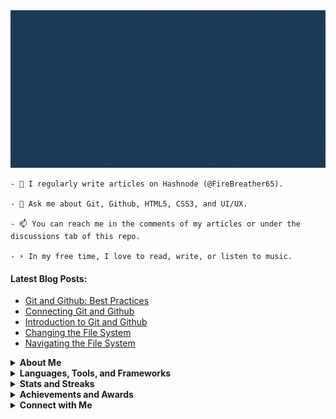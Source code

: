 <img src="new-github-header.gif" />

```
- 📝 I regularly write articles on Hashnode (@FireBreather65).

- 💬 Ask me about Git, Github, HTML5, CSS3, and UI/UX.

- 📫 You can reach me in the comments of my articles or under the discussions tab of this repo.

- ⚡ In my free time, I love to read, write, or listen to music.
```

<!-- - 🌱 I’m currently improving my HTML and CSS knowledge using w3schools. -->
<!-- - 🔭 I’m currently working on a project. -->
<!-- - 👯 I’m looking to collaborate on ... -->
<!-- - 🤔 I’m looking for help with ... -->
<!-- - 👨‍💻 All of my projects are available [in my portfolio](portfolio link) -->
<!-- - 📄 Know about my experiences [in my resume](resume link) -->
<!-- Sort with https://rahuldkjain.github.io/gh-profile-readme-generator/ -->

#### Latest Blog Posts:
<!-- BLOG-POST-LIST:START -->
- [Git and Github: Best Practices](https://firebreather65.hashnode.dev/git-and-github-best-practices)
- [Connecting Git and Github](https://firebreather65.hashnode.dev/connecting-git-and-github)
- [Introduction to Git and Github](https://firebreather65.hashnode.dev/introduction-to-git-and-github)
- [Changing the File System](https://firebreather65.hashnode.dev/changing-the-file-system)
- [Navigating the File System](https://firebreather65.hashnode.dev/navigating-the-file-system)
<!-- BLOG-POST-LIST:END -->

<details>
  <summary><b>About Me</b></summary>
  <p>Hello! My name is Malycia, and I'm a homeschooled 10th grader from the US. I've been coding off and on for a couple years now, and I'm ready to become a more consistent learner.</p>
  <p>I have proficiently learned <a href="https://firebreather65.hashnode.dev/series/git-for-foodies">(and written articles about)</a> Git Bash and Github, though I also know HTML, CSS, and UI/UX. I've also detailed a personal plan to learn as many designer skills as possible, as I dream of being a UI/UX designer. 😄</p>
</details>

<details>
  <summary><b>Languages, Tools, and Frameworks</b></summary>
  <img title="Git" src="https://img.shields.io/badge/git-%23F05033.svg?style=for-the-badge&logo=git&logoColor=white" />
  <img title="Github" src="https://img.shields.io/badge/github-%23121011.svg?style=for-the-badge&logo=github&logoColor=white" />
  <img title="HTML5" src="https://img.shields.io/badge/html5-%23E34F26.svg?style=for-the-badge&logo=html5&logoColor=white" />
  <img title="CSS3" src="https://img.shields.io/badge/css3-%231572B6.svg?style=for-the-badge&logo=css3&logoColor=white" />
  <!-- use https://github.com/Ileriayo/markdown-badges -->
</details>

<details>
  <summary><b>Stats and Streaks</b></summary>
  <img align="center" src="https://github-readme-stats.vercel.app/api?username=FireBreather65&layout=compact&show_icons=true&theme=prussian" />
  <img align="center" src="https://github-readme-stats.vercel.app/api/top-langs/?username=FireBreather65&layout=compact&theme=prussian" />
  <img align="center" src="https://github-readme-streak-stats.herokuapp.com/?user=DenverCoder1&theme=prussian" />
</details>

<details>
  <summary><b>Achievements and Awards</b></summary>
  <p>I'm not that far along just yet :)</p>
  <!-- use https://github.com/ryo-ma/github-profile-trophy -->
</details>

<details>
  <summary><b>Connect with Me</b></summary>
  <p>I'm not on social media just yet, nor am I old enough to share my email. You can still connect with me, using the options detailed above.</p>
  <!-- use https://github.com/Ileriayo/markdown-badges -->
</details>
